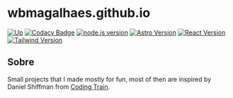 # wbmagalhaes.github.io

[![Up](https://img.shields.io/website?url=https%3A%2F%2Fwbmagalhaes.github.io%2F)](https://wbmagalhaes.github.io/)
[![Codacy Badge](https://img.shields.io/codacy/grade/1257cdf569af478897e3051fcd3f791f?logo=codacy&style=flat)](https://app.codacy.com/gh/wbmagalhaes/wbmagalhaes.github.io/dashboard)
[![node.js version](https://img.shields.io/github/package-json/node/wbmagalhaes/wbmagalhaes.github.io?logo=nodedotjs)](https://nodejs.org/)
[![Astro Version](https://img.shields.io/github/package-json/dependency-version/wbmagalhaes/wbmagalhaes.github.io/astro?logo=astro)](https://astro.build/)
[![React Version](https://img.shields.io/github/package-json/dependency-version/wbmagalhaes/wbmagalhaes.github.io/react?logo=react)](https://pt-br.reactjs.org/)
[![Tailwind Version](https://img.shields.io/github/package-json/dependency-version/wbmagalhaes/wbmagalhaes.github.io/tailwindcss?label=tailwind&logo=tailwindcss)](https://tailwindcss.com/)

## Sobre

Small projects that I made mostly for fun, most of then are inspired by Daniel Shiffman from [Coding Train](https://thecodingtrain.com/CodingChallenges).
